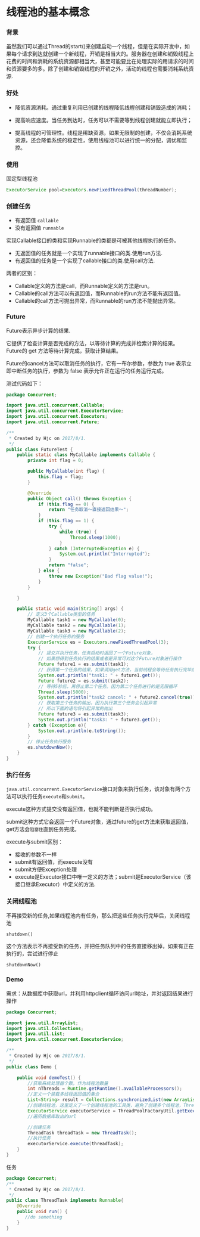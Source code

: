 # 线程池的基本概念

### 背景
虽然我们可以通过Thread的start()来创建启动一个线程，但是在实际开发中，如果每个请求到达就创建一个新线程，开销是相当大的。服务器在创建和销毁线程上花费的时间和消耗的系统资源都相当大，甚至可能要比在处理实际的用请求的时间和资源要多的多。除了创建和销毁线程的开销之外，活动的线程也需要消耗系统资源.

### 好处
- 降低资源消耗。通过重复利用已创建的线程降低线程创建和销毁造成的消耗；

- 提高响应速度。当任务到达时，任务可以不需要等到线程创建就能立即执行；

- 提高线程的可管理性。线程是稀缺资源，如果无限制的创建，不仅会消耗系统资源，还会降低系统的稳定性，使用线程池可以进行统一的分配，调优和监控。


### 使用
 固定型线程池
 
```java
ExecutorService pool=Executors.newFixedThreadPool(threadNumber);
```

### 创建任务
- 有返回值 `callable`
- 没有返回值 `runnable`

实现Callable接口的类和实现Runnable的类都是可被其他线程执行的任务。

- 无返回值的任务就是一个实现了runnable接口的类.使用run方法.
- 有返回值的任务是一个实现了callable接口的类.使用call方法.

两者的区别：

- Callable定义的方法是call，而Runnable定义的方法是run。
- Callable的call方法可以有返回值，而Runnable的run方法不能有返回值。
- Callable的call方法可抛出异常，而Runnable的run方法不能抛出异常。

### Future 

Future表示异步计算的结果.

它提供了检查计算是否完成的方法，以等待计算的完成并检索计算的结果。Future的 get 方法等待计算完成，获取计算结果。

Future的cancel方法可以取消任务的执行，它有一布尔参数，参数为 true 表示立即中断任务的执行，参数为 false 表示允许正在运行的任务运行完成。

测试代码如下：

```java
package Concurrent;

import java.util.concurrent.Callable;
import java.util.concurrent.ExecutorService;
import java.util.concurrent.Executors;
import java.util.concurrent.Future;

/**
 * Created by Hjc on 2017/8/1.
 */
public class FutureTest {
    public static class MyCallable implements Callable {
        private int flag = 0;

        public MyCallable(int flag) {
            this.flag = flag;
        }

        @Override
        public Object call() throws Exception {
            if (this.flag == 0) {
                return "任务取消～直接返回结果～";
            }
            if (this.flag == 1) {
                try {
                    while (true) {
                        Thread.sleep(1000);
                    }
                } catch (InterruptedException e) {
                    System.out.println("Interrupted");
                }
                return "false";
            } else {
                throw new Exception("Bad flag value!");
            }
        }

    }

    public static void main(String[] args) {
        // 定义3个Callable类型的任务
        MyCallable task1 = new MyCallable(0);
        MyCallable task2 = new MyCallable(1);
        MyCallable task3 = new MyCallable(2);
        // 创建一个执行任务的服务
        ExecutorService es = Executors.newFixedThreadPool(3);
        try {
            // 提交并执行任务，任务启动时返回了一个Future对象，
            // 如果想得到任务执行的结果或者是异常可对这个Future对象进行操作
            Future future1 = es.submit(task1);
            // 获得第一个任务的结果，如果调用get方法，当前线程会等待任务执行完毕后才往下执行
            System.out.println("task1: " + future1.get());
            Future future2 = es.submit(task2);
            // 等待5秒后，再停止第二个任务。因为第二个任务进行的是无限循环
            Thread.sleep(5000);
            System.out.println("task2 cancel: " + future2.cancel(true));
            // 获取第三个任务的输出，因为执行第三个任务会引起异常
            // 所以下面的语句将引起异常的抛出
            Future future3 = es.submit(task3);
            System.out.println("task3: " + future3.get());
        } catch (Exception e){
            System.out.println(e.toString());
        }
        // 停止任务执行服务
        es.shutdownNow();
    }
}
```

### 执行任务
`java.util.concurrent.ExecutorService`接口对象来执行任务，该对象有两个方法可以执行任务`execute`和`submit`。

execute这种方式提交没有返回值，也就不能判断是否执行成功。

submit这种方式它会返回一个Future对象，通过future的get方法来获取返回值，get方法会`阻塞住`直到任务完成。

execute与submit区别：

- 接收的参数不一样
- submit有返回值，而execute没有
- submit方便Exception处理
- execute是Executor接口中唯一定义的方法；submit是ExecutorService（该接口继承Executor）中定义的方法.

### 关闭线程池
不再接受新的任务,如果线程池内有任务，那么把这些任务执行完毕后，关闭线程池

```text
shutdown()
```

这个方法表示不再接受新的任务，并把任务队列中的任务直接移出掉，如果有正在执行的，尝试进行停止

```text
shutdownNow()
```

### Demo
需求：从数据库中获取url，并利用httpclient循环访问url地址，并对返回结果进行操作

```java
package Concurrent;

import java.util.ArrayList;
import java.util.Collections;
import java.util.List;
import java.util.concurrent.ExecutorService;

/**
 * Created by Hjc on 2017/8/1.
 */
public class Demo {

    public void demoTest() {
        //获取系统处理器个数，作为线程池数量
        int nThreads = Runtime.getRuntime().availableProcessors();
        //定义一个装载多线程返回值的集合
        List<String> result = Collections.synchronizedList(new ArrayList<String>());
        //创建线程池，这里定义了一个创建线程池的工具类，避免了创建多个线程池，ThreadPoolFactoryUtil可以使用单例模式设计
        ExecutorService executorService = ThreadPoolFactoryUtil.getExecutorService(nThreads);
        //遍历数据库取出的url

        //创建任务
        ThreadTask threadTask = new ThreadTask();
        //执行任务
        executorService.execute(threadTask);
    }
}
```

任务

```java
package Concurrent;
/**
 * Created by Hjc on 2017/8/1.
 */
public class ThreadTask implements Runnable{
    @Override
    public void run() {
       //do something
    }
}
```

